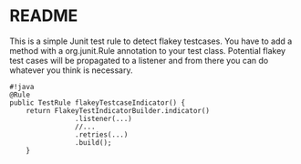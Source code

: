 # README #

This is a simple Junit test rule to detect flakey testcases. You have to add a method with a org.junit.Rule annotation to your test class. Potential flakey test cases will be propagated to a listener and from there you can do whatever you think is necessary.

```
#!java
@Rule
public TestRule flakeyTestcaseIndicator() {
    return FlakeyTestIndicatorBuilder.indicator()
                .listener(...)
                //...
                .retries(...)
                .build();
    }
```